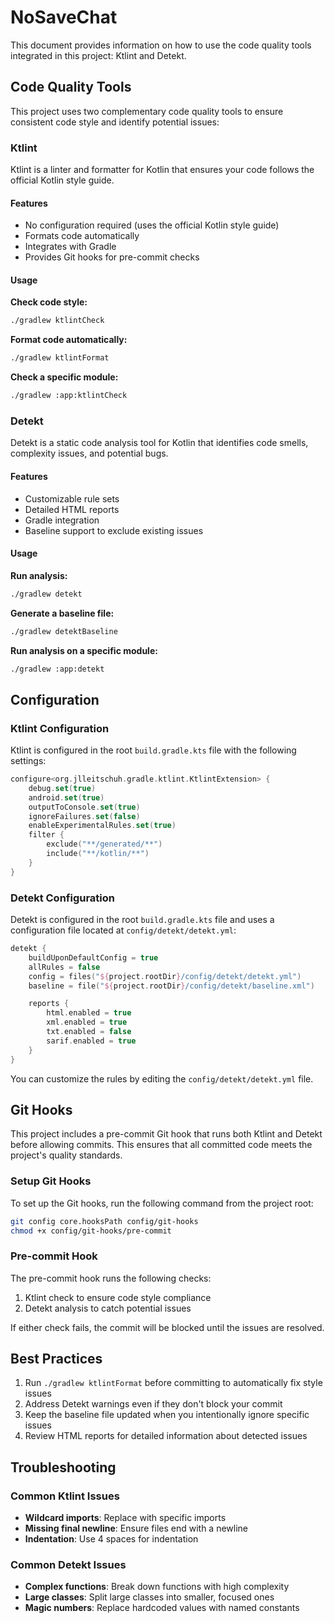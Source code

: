 # NoSaveChat

This document provides information on how to use the code quality tools integrated in this project: Ktlint and Detekt.

## Code Quality Tools

This project uses two complementary code quality tools to ensure consistent code style and identify potential issues:

### Ktlint

Ktlint is a linter and formatter for Kotlin that ensures your code follows the official Kotlin style guide.

#### Features

- No configuration required (uses the official Kotlin style guide)
- Formats code automatically
- Integrates with Gradle
- Provides Git hooks for pre-commit checks

#### Usage

**Check code style:**
```bash
./gradlew ktlintCheck
```

**Format code automatically:**
```bash
./gradlew ktlintFormat
```

**Check a specific module:**
```bash
./gradlew :app:ktlintCheck
```

### Detekt

Detekt is a static code analysis tool for Kotlin that identifies code smells, complexity issues, and potential bugs.

#### Features

- Customizable rule sets
- Detailed HTML reports
- Gradle integration
- Baseline support to exclude existing issues

#### Usage

**Run analysis:**
```bash
./gradlew detekt
```

**Generate a baseline file:**
```bash
./gradlew detektBaseline
```

**Run analysis on a specific module:**
```bash
./gradlew :app:detekt
```

## Configuration

### Ktlint Configuration

Ktlint is configured in the root `build.gradle.kts` file with the following settings:

```kotlin
configure<org.jlleitschuh.gradle.ktlint.KtlintExtension> {
    debug.set(true)
    android.set(true)
    outputToConsole.set(true)
    ignoreFailures.set(false)
    enableExperimentalRules.set(true)
    filter {
        exclude("**/generated/**")
        include("**/kotlin/**")
    }
}
```

### Detekt Configuration

Detekt is configured in the root `build.gradle.kts` file and uses a configuration file located at `config/detekt/detekt.yml`:

```kotlin
detekt {
    buildUponDefaultConfig = true
    allRules = false
    config = files("${project.rootDir}/config/detekt/detekt.yml")
    baseline = file("${project.rootDir}/config/detekt/baseline.xml")

    reports {
        html.enabled = true
        xml.enabled = true
        txt.enabled = false
        sarif.enabled = true
    }
}
```

You can customize the rules by editing the `config/detekt/detekt.yml` file.

## Git Hooks

This project includes a pre-commit Git hook that runs both Ktlint and Detekt before allowing commits. This ensures that all committed code meets the project's quality standards.

### Setup Git Hooks

To set up the Git hooks, run the following command from the project root:

```bash
git config core.hooksPath config/git-hooks
chmod +x config/git-hooks/pre-commit
```

### Pre-commit Hook

The pre-commit hook runs the following checks:

1. Ktlint check to ensure code style compliance
2. Detekt analysis to catch potential issues

If either check fails, the commit will be blocked until the issues are resolved.

## Best Practices

1. Run `./gradlew ktlintFormat` before committing to automatically fix style issues
2. Address Detekt warnings even if they don't block your commit
3. Keep the baseline file updated when you intentionally ignore specific issues
4. Review HTML reports for detailed information about detected issues

## Troubleshooting

### Common Ktlint Issues

- **Wildcard imports**: Replace with specific imports
- **Missing final newline**: Ensure files end with a newline
- **Indentation**: Use 4 spaces for indentation

### Common Detekt Issues

- **Complex functions**: Break down functions with high complexity
- **Large classes**: Split large classes into smaller, focused ones
- **Magic numbers**: Replace hardcoded values with named constants
